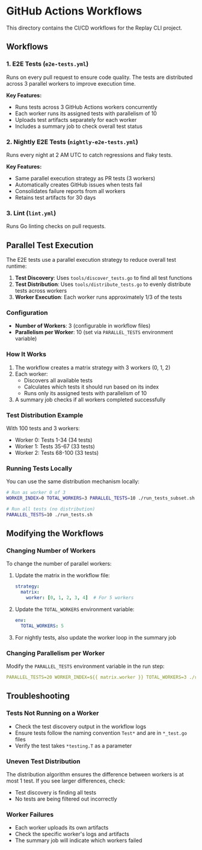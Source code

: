 # GitHub Actions Workflows

This directory contains the CI/CD workflows for the Replay CLI project.

## Workflows

### 1. E2E Tests (`e2e-tests.yml`)
Runs on every pull request to ensure code quality. The tests are distributed across 3 parallel workers to improve execution time.

**Key Features:**
- Runs tests across 3 GitHub Actions workers concurrently
- Each worker runs its assigned tests with parallelism of 10
- Uploads test artifacts separately for each worker
- Includes a summary job to check overall test status

### 2. Nightly E2E Tests (`nightly-e2e-tests.yml`)
Runs every night at 2 AM UTC to catch regressions and flaky tests.

**Key Features:**
- Same parallel execution strategy as PR tests (3 workers)
- Automatically creates GitHub issues when tests fail
- Consolidates failure reports from all workers
- Retains test artifacts for 30 days

### 3. Lint (`lint.yml`)
Runs Go linting checks on pull requests.

## Parallel Test Execution

The E2E tests use a parallel execution strategy to reduce overall test runtime:

1. **Test Discovery**: Uses `tools/discover_tests.go` to find all test functions
2. **Test Distribution**: Uses `tools/distribute_tests.go` to evenly distribute tests across workers
3. **Worker Execution**: Each worker runs approximately 1/3 of the tests

### Configuration
- **Number of Workers**: 3 (configurable in workflow files)
- **Parallelism per Worker**: 10 (set via `PARALLEL_TESTS` environment variable)

### How It Works

1. The workflow creates a matrix strategy with 3 workers (0, 1, 2)
2. Each worker:
   - Discovers all available tests
   - Calculates which tests it should run based on its index
   - Runs only its assigned tests with parallelism of 10
3. A summary job checks if all workers completed successfully

### Test Distribution Example
With 100 tests and 3 workers:
- Worker 0: Tests 1-34 (34 tests)
- Worker 1: Tests 35-67 (33 tests)  
- Worker 2: Tests 68-100 (33 tests)

### Running Tests Locally
You can use the same distribution mechanism locally:

```bash
# Run as worker 0 of 3
WORKER_INDEX=0 TOTAL_WORKERS=3 PARALLEL_TESTS=10 ./run_tests_subset.sh

# Run all tests (no distribution)
PARALLEL_TESTS=10 ./run_tests.sh
```

## Modifying the Workflows

### Changing Number of Workers
To change the number of parallel workers:

1. Update the matrix in the workflow file:
   ```yaml
   strategy:
     matrix:
       worker: [0, 1, 2, 3, 4]  # For 5 workers
   ```

2. Update the `TOTAL_WORKERS` environment variable:
   ```yaml
   env:
     TOTAL_WORKERS: 5
   ```

3. For nightly tests, also update the worker loop in the summary job

### Changing Parallelism per Worker
Modify the `PARALLEL_TESTS` environment variable in the run step:
```yaml
PARALLEL_TESTS=20 WORKER_INDEX=${{ matrix.worker }} TOTAL_WORKERS=3 ./run_tests_subset.sh
```

## Troubleshooting

### Tests Not Running on a Worker
- Check the test discovery output in the workflow logs
- Ensure tests follow the naming convention `Test*` and are in `*_test.go` files
- Verify the test takes `*testing.T` as a parameter

### Uneven Test Distribution
The distribution algorithm ensures the difference between workers is at most 1 test. If you see larger differences, check:
- Test discovery is finding all tests
- No tests are being filtered out incorrectly

### Worker Failures
- Each worker uploads its own artifacts
- Check the specific worker's logs and artifacts
- The summary job will indicate which workers failed